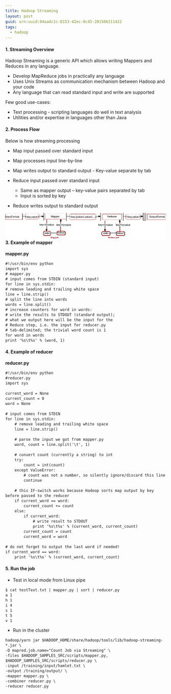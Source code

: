 ```yaml
---
title: Hadoop Streaming
layout: post
guid: urn:uuid:04aadc1c-8153-42ec-8c45-201506211422
tags:
  - hadoop
---
```


#### 1. Streaming Overview

Hadoop Streaming is a generic API which allows writing Mappers and Reduces in any language. 

   * Develop MapReduce jobs in practically any language
   * Uses Unix Streams as communication mechanism between Hadoop and your code
   * Any language that can read standard input and write are supported

Few good use-cases:

   * Text processing - scripting languages do well in text analysis
   * Utilities and/or expertise in languages other than Java



#### 2. Process Flow

Below is how streaming processing

   * Map input passed over standard input
   * Map processes input line-by-line
   * Map writes output to standard output - Key-value separate by tab
   * Reduce input passed over standard input

      * Same as mapper output – key-value pairs separated by tab
      * Input is sorted by key

   * Reduce writes output to standard output
   
<img src="/images/hadoopstreaming.png" alt="avatar" align ="left" /> 
</br>


#### 3. Example of mapper

**mapper.py**  

```
#!/usr/bin/env python 
import sys 
# mapper.py 
# input comes from STDIN (standard input) 
for line in sys.stdin: 
# remove leading and trailing white space 
line = line.strip() 
# split the line into words 
words = line.split() 
# increase counters for word in words: 
# write the results to STDOUT (standard output); 
# what we output here will be the input for the 
# Reduce step, i.e. the input for reducer.py 
# tab-delimited; the trivial word count is 1 
for word in words
print '%s\t%s' % (word, 1) 
```


#### 4. Example of reducer

**reducer.py**  

```
#!/usr/bin/env python
#reducer.py
import sys

current_word = None
current_count = 0
word = None

# input comes from STDIN
for line in sys.stdin:
    # remove leading and trailing white space
    line = line.strip()

    # parse the input we got from mapper.py
    word, count = line.split('\t', 1)

    # convert count (currently a string) to int
    try:
        count = int(count)
    except ValueError:
        # count was not a number, so silently ignore/discard this line
        continue

    # this IF-switch works because Hadoop sorts map output by key before passed to the reducer
    if current_word == word:
        current_count += count
    else:
        if current_word:
            # write result to STDOUT
            print '%s\t%s' % (current_word, current_count)
        current_count = count
        current_word = word

# do not forget to output the last word if needed!
if current_word == word:
    print '%s\t%s' % (current_word, current_count)  
```



#### 5. Run the job

   * Test in local mode from Linux pipe
   
```
$ cat testText.txt | mapper.py | sort | reducer.py
a 1
h 1
i 4
s 1
t 5
v 1
```



   * Run in the cluster

```
hadoop/yarn jar $HADOOP_HOME/share/hadoop/tools/lib/hadoop-streaming-*.jar \
-D mapred.job.name="Count Job via Streaming" \
-files $HADOOP_SAMPLES_SRC/scripts/mapper.py, $HADOOP_SAMPLES_SRC/scripts/reducer.py \
-input /training/input/hamlet.txt \
-output /training/output/ \
-mapper mapper.py \
-combiner reducer.py \
-reducer reducer.py
```

